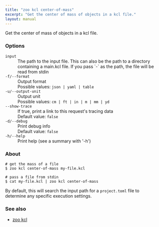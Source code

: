 ```yaml
---
title: "zoo kcl center-of-mass"
excerpt: "Get the center of mass of objects in a kcl file."
layout: manual
---
```


Get the center of mass of objects in a kcl file.

### Options

<dl class="flags">
   <dt><code>input</code></dt>
   <dd>The path to the input file. This can also be the path to a directory containing a main.kcl file. If you pass `-` as the path, the file will be read from stdin</dd>

   <dt><code>-f/--format</code></dt>
   <dd>Output format<br/>Possible values: <code>json | yaml | table</code></dd>

   <dt><code>-u/--output-unit</code></dt>
   <dd>Output unit<br/>Possible values: <code>cm | ft | in | m | mm | yd</code></dd>

   <dt><code>--show-trace</code></dt>
   <dd>If true, print a link to this request's tracing data<br/>Default value: <code>false</code></dd>

   <dt><code>-d/--debug</code></dt>
   <dd>Print debug info<br/>Default value: <code>false</code></dd>

   <dt><code>-h/--help</code></dt>
   <dd>Print help (see a summary with '-h')</dd>
</dl>


### About

```
# get the mass of a file
$ zoo kcl center-of-mass my-file.kcl

# pass a file from stdin
$ cat my-file.kcl | zoo kcl center-of-mass
```

By default, this will search the input path for a `project.toml` file to determine any specific execution settings.

### See also

* [zoo kcl](./zoo_kcl)